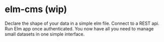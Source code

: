# elm-cms (wip)

Declare the shape of your data in a simple elm file.
Connect to a REST api.
Run Elm app once authenticated.
You now have all you need to manage small datasets in one simple interface.
